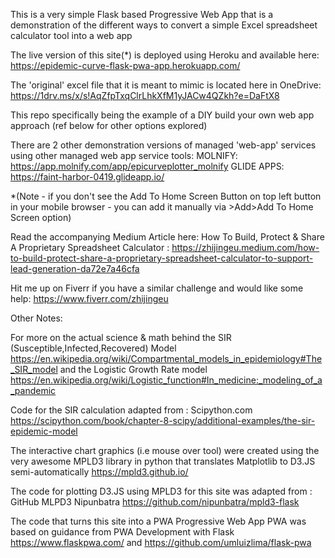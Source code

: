 This is a very simple Flask based Progressive Web App that is a demonstration of the different ways to convert a simple Excel spreadsheet calculator tool into a web app 

The live version of this site(*) is deployed using Heroku and available here: https://epidemic-curve-flask-pwa-app.herokuapp.com/

The 'original' excel file that it is meant to mimic is located here in OneDrive: https://1drv.ms/x/s!AqZfpTxqClrLhkXfM1yJACw4QZkh?e=DaFtX8

This repo specifically being the example of a DIY build your own web app approach (ref below for other options explored) 

There are 2 other demonstration versions of managed 'web-app' services using other managed web app service tools:
MOLNIFY: https://app.molnify.com/app/epicurveplotter_molnify
GLIDE APPS: https://faint-harbor-0419.glideapp.io/

*(Note - if you don't see the Add To Home Screen Button on top left button in your mobile browser - you can add it manually via >Add>Add To Home Screen option)

Read the accompanying Medium Article here: How To Build, Protect & Share A Proprietary Spreadsheet Calculator :
https://zhijingeu.medium.com/how-to-build-protect-share-a-proprietary-spreadsheet-calculator-to-support-lead-generation-da72e7a46cfa

Hit me up on Fiverr if you have a similar challenge and would like some help: https://www.fiverr.com/zhijingeu

Other Notes:

For more on the actual science & math behind the SIR (Susceptible,Infected,Recovered) Model https://en.wikipedia.org/wiki/Compartmental_models_in_epidemiology#The_SIR_model and the Logistic Growth Rate model https://en.wikipedia.org/wiki/Logistic_function#In_medicine:_modeling_of_a_pandemic

Code for the SIR calculation adapted from : Scipython.com https://scipython.com/book/chapter-8-scipy/additional-examples/the-sir-epidemic-model

The interactive chart graphics (i.e mouse over tool) were created using the very awesome MPLD3 library in python that translates Matplotlib to D3.JS semi-automatically https://mpld3.github.io/

The code for plotting D3.JS using MPLD3 for this site was adapted from : GitHub MLPD3 Nipunbatra https://github.com/nipunbatra/mpld3-flask

The code that turns this site into a PWA Progressive Web App PWA was based on guidance from PWA Development with Flask https://www.flaskpwa.com/ and https://github.com/umluizlima/flask-pwa




